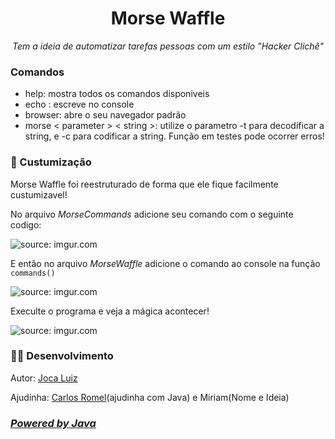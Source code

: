 <h1 align="center">Morse Waffle</h1>
<p align="center"><i>Tem a ideia de automatizar tarefas pessoas com um estilo "Hacker Clichê"</i></p>

<h3>Comandos</h3>
  <ul>
    <li>help: mostra todos os comandos disponiveis</li>
    <li>echo <string>: escreve no console</li> 
    <li>browser: abre o seu navegador padrão</li>
    <li>morse < parameter > < string >: utilize o parametro -t para decodificar a string, e -c para codificar a string. Função em testes pode ocorrer erros!</li>
  </ul>

<h3>🔧 Custumização</h3>
<p>Morse Waffle foi reestruturado de forma que ele fique facilmente custumizavel!</p>
<p>No arquivo <i>MorseCommands</i> adicione seu comando com o seguinte codigo:</p>
<img src="https://i.imgur.com/3OxbfEU.png" title="source: imgur.com" />

<p>E então no arquivo <i>MorseWaffle</i> adicione o comando ao console na função <code>commands()</code></p>
<img src="https://i.imgur.com/yzbknWA.png" title="source: imgur.com" />

<p>Execulte o programa e veja a mágica acontecer!</p>
<img src="https://i.imgur.com/TfoX3AK.png" title="source: imgur.com" />

<h3>👩‍💻 Desenvolvimento</h3>
<p>Autor: <a href="https://github.com/Joca-Luiz">Joca Luiz</a></p>
<p>Ajudinha: <a href="https://github.com/carlosromel">Carlos Romel</a>(ajudinha com Java) e Miriam(Nome e Ideia)
  
<h3><i><a href="https://www.java.com/pt-BR/">Powered by Java</a></i></h3>
